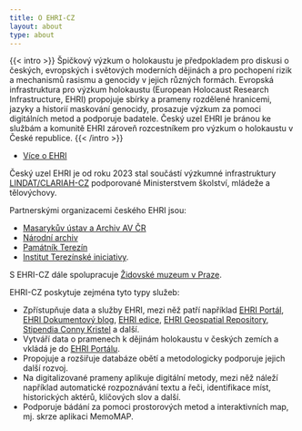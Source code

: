 ```yaml
---
title: O EHRI-CZ
layout: about
type: about
---
```


{{< intro >}}
Špičkový výzkum o holokaustu je předpokladem pro diskusi o českých, evropských i světových moderních dějinách a pro pochopení rizik a mechanismů rasismu a genocidy v jejich různých formách. Evropská infrastruktura pro výzkum holokaustu (European Holocaust Research Infrastructure, EHRI) propojuje sbírky a prameny rozdělené hranicemi, jazyky a historií maskování genocidy, prosazuje výzkum za pomoci digitálních metod a podporuje badatele. Český uzel EHRI je bránou ke službám a komunitě EHRI zároveň rozcestníkem pro výzkum o holokaustu v České republice.
{{< /intro >}}

- [Více o EHRI](https://www.ehri-project.eu/)
<!--
Evropská infrastruktura pro výzkum holokaustu (EHRI) poskytuje online přístup k informacím o rozptýlených pramenech týkajících se holokaustu. 

EHRI je financována Evropskou komisí pod rámcovými programy FP7 a Horizont 2020.
-->

Český uzel EHRI je od roku 2023 stal součástí výzkumné infrastruktury [LINDAT/CLARIAH-CZ](https://www.lindat.cz/) podporované Ministerstvem školství, mládeže a tělovýchovy. 

Partnerskými organizacemi českého EHRI jsou: 

- [Masarykův ústav a Archiv AV ČR](https://www.mua.cas.cz/cs)
- [Národní archiv](https://www.nacr.cz/)
- [Památník Terezín](https://www.pamatnik-terezin.cz/)
- [Institut Terezínské iniciativy](http://www.terezinstudies.cz/).

S EHRI-CZ dále spolupracuje [Židovské muzeum v Praze](https://www.jewishmuseum.cz/).

EHRI-CZ poskytuje zejména tyto typy služeb:

- Zpřístupňuje data a služby EHRI, mezi něž patří například [EHRI Portál](https://portal.ehri-project.eu/), [EHRI Dokumentový blog](https://blog.ehri-project.eu), [EHRI edice](https://www.ehri-project.eu/ehri-online-editions), [EHRI Geospatial Repository](https://geodata.ehri-project.eu/), [Stipendia Conny Kristel](https://www.ehri-project.eu/Conny-Kristel-Fellowships_2023) a další.
- Vytváří data o pramenech k dějinám holokaustu v českých zemích a vkládá je do [EHRI Portálu](https://portal.ehri-project.eu/).
- Propojuje a rozšiřuje databáze obětí a metodologicky podporuje jejich další rozvoj.
- Na digitalizované prameny aplikuje digitální metody, mezi něž náleží například automatické rozpoznávání textu a řeči, identifikace míst, historických aktérů, klíčových slov a další.
- Podporuje bádání za pomoci prostorových metod a interaktivních map, mj. skrze aplikaci MemoMAP.

<!--
EHRI-CZ bude usilovat o zajištění dlouhodobé udržitelnosti výzkumu holocaustu v rámci České republiky i mimo ni prostřednictvím:

* zastupování českých institucí, které obsahují materiály související se studiemi holokaustu, za účelem vytvoření silného výzkumného konsorcia;
* propojení zdrojů prostřednictvím nejmodernější digitální infrastruktury;
* vývoje inovativních nástrojů digitálního výzkumu;
* nabídky stipendií a vzdělávacích příležitostí pro badatele, archiváře a odborníky v oblasti památkové péče.

Dopad EHRI je primárně vědecký, nicméně infrastruktura také podporuje širší sociální a politickou agendu. Nedávný vzestup ntisemitismu, xenofobie a agresivního nacionalismu v Evropě i mimo ni dokazuje, že výzkum holocaustu není nikdy čistě akademickým zájmem, ale předpokladem otevřených a nediskriminačních společností v Evropě i mimo ni.
-->